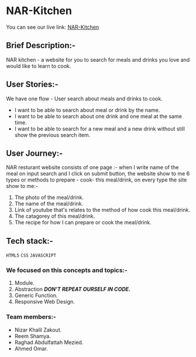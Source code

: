 # NAR-Kitchen

You can see our live link: [NAR-Kitchen](https://gsg-g10.github.io/NAR-Restaurant/) 

## Brief Description:- 
NAR kitchen - a website for you to search for meals and drinks you love and would like to learn to cook.

## User Stories:- 

We have one flow - User search about meals and drinks to cook.

* I want to be able to search about meal or drink by the name.
* I want to be able to search about one drink and one meal at the same time.
*  I want to be able to search for a new meal and a new drink without still show the previous search item.


## User Journey:- 
NAR resturant website consists of one page :-
when I write name of the meal on input search and  I click on submit button, the website show to me 6 types or methods to prepare - cook- this meal/drink, on every type the site show to me:- 
1. The photo of the meal/drink.
2. The name of the meal/drink.
3. Link of youtube that's relates to the method of how cook this meal/drink.
4. The catagorey of this meal/drink.
5. The recipe for how I can prepare or cook the meal/drink.


## Tech stack:-
```HTML5```
```CSS```
```JAVASCRIPT```


### We focused on this concepts and topics:-
1. Module.
2. Abstraction ***DON'T REPEAT OURSELF IN CODE.***
3. Generic Function.
4. Responsive Web Design.


### Team members:- 
* Nizar Khalil Zakout.
* Reem Shamya.
* Raghad Abdulfattah Mezied.
* Ahmed Omar.
